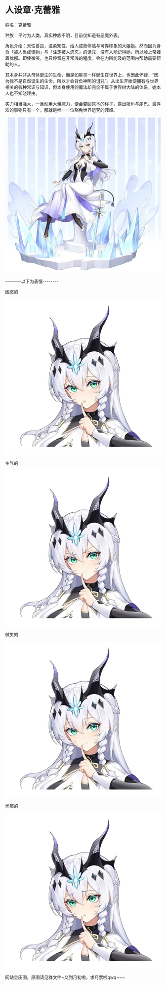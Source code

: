# 人设章·克蕾雅

姓名：克蕾雅

种族：平时为人类，真实种族不明，目前仅知道有恶魔外表。

角色介绍：天性善良，温柔知性，给人成熟体贴与可靠印象的大姐姐。然而因为身负「被人当成怪物」与「注定被人遗忘」的诅咒，没有人能记得她，所以脸上常挂着忧郁。即使微笑，也只停留在非常浅的程度。会在力所能及的范围内帮助需要帮助的人。

其本身并非从母体诞生的生命，而是如星灵一样诞生在世界上，也因此怀疑，“因为我不是自然诞生的生命，所以才会背负神明的诅咒”。从出生开始便拥有与世界相关的各种常识与知识，但本身使用的魔法却完全不属于世界树大陆的体系，她本人也不知晓理由。

实力相当强大，一旦动用大量魔力，便会变回原本的样子，露出犄角与尾巴。最喜欢的事物只有一个，那就是唯一一位豁免世界诅咒的菲娅。

![](../images/002.webp)

--------以下为表情--------

困惑的

![](../images/007.webp)

生气的

![](../images/014.webp)

微笑的

![](../images/021.webp)

忧郁的

![](../images/029.webp)

网站会压图，原图请见群文件~又到月初啦，求月票啦qwq~~~
